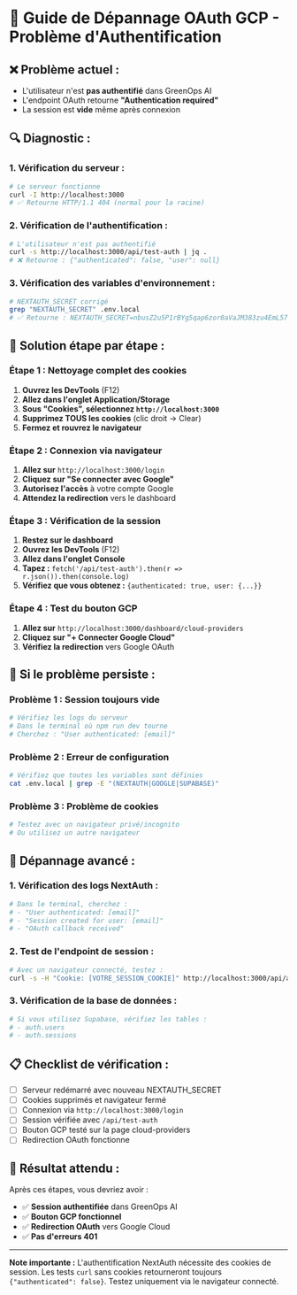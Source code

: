 # 🔧 Guide de Dépannage OAuth GCP - Problème d'Authentification

## ❌ **Problème actuel :**
- L'utilisateur n'est **pas authentifié** dans GreenOps AI
- L'endpoint OAuth retourne **"Authentication required"**
- La session est **vide** même après connexion

## 🔍 **Diagnostic :**

### **1. Vérification du serveur :**
```bash
# Le serveur fonctionne
curl -I http://localhost:3000
# ✅ Retourne HTTP/1.1 404 (normal pour la racine)
```

### **2. Vérification de l'authentification :**
```bash
# L'utilisateur n'est pas authentifié
curl -s http://localhost:3000/api/test-auth | jq .
# ❌ Retourne : {"authenticated": false, "user": null}
```

### **3. Vérification des variables d'environnement :**
```bash
# NEXTAUTH_SECRET corrigé
grep "NEXTAUTH_SECRET" .env.local
# ✅ Retourne : NEXTAUTH_SECRET=nbusZ2u5P1rBYg5qap6zor0aVaJM383zu4EmL57Pdtg=
```

## 🎯 **Solution étape par étape :**

### **Étape 1 : Nettoyage complet des cookies**
1. **Ouvrez les DevTools** (F12)
2. **Allez dans l'onglet Application/Storage**
3. **Sous "Cookies", sélectionnez `http://localhost:3000`**
4. **Supprimez TOUS les cookies** (clic droit → Clear)
5. **Fermez et rouvrez le navigateur**

### **Étape 2 : Connexion via navigateur**
1. **Allez sur** `http://localhost:3000/login`
2. **Cliquez sur "Se connecter avec Google"**
3. **Autorisez l'accès** à votre compte Google
4. **Attendez la redirection** vers le dashboard

### **Étape 3 : Vérification de la session**
1. **Restez sur le dashboard**
2. **Ouvrez les DevTools** (F12)
3. **Allez dans l'onglet Console**
4. **Tapez :** `fetch('/api/test-auth').then(r => r.json()).then(console.log)`
5. **Vérifiez que vous obtenez :** `{authenticated: true, user: {...}}`

### **Étape 4 : Test du bouton GCP**
1. **Allez sur** `http://localhost:3000/dashboard/cloud-providers`
2. **Cliquez sur "+ Connecter Google Cloud"**
3. **Vérifiez la redirection** vers Google OAuth

## 🚨 **Si le problème persiste :**

### **Problème 1 : Session toujours vide**
```bash
# Vérifiez les logs du serveur
# Dans le terminal où npm run dev tourne
# Cherchez : "User authenticated: [email]"
```

### **Problème 2 : Erreur de configuration**
```bash
# Vérifiez que toutes les variables sont définies
cat .env.local | grep -E "(NEXTAUTH|GOOGLE|SUPABASE)"
```

### **Problème 3 : Problème de cookies**
```bash
# Testez avec un navigateur privé/incognito
# Ou utilisez un autre navigateur
```

## 🔧 **Dépannage avancé :**

### **1. Vérification des logs NextAuth :**
```bash
# Dans le terminal, cherchez :
# - "User authenticated: [email]"
# - "Session created for user: [email]"
# - "OAuth callback received"
```

### **2. Test de l'endpoint de session :**
```bash
# Avec un navigateur connecté, testez :
curl -s -H "Cookie: [VOTRE_SESSION_COOKIE]" http://localhost:3000/api/auth/session
```

### **3. Vérification de la base de données :**
```bash
# Si vous utilisez Supabase, vérifiez les tables :
# - auth.users
# - auth.sessions
```

## 📋 **Checklist de vérification :**

- [ ] Serveur redémarré avec nouveau NEXTAUTH_SECRET
- [ ] Cookies supprimés et navigateur fermé
- [ ] Connexion via `http://localhost:3000/login`
- [ ] Session vérifiée avec `/api/test-auth`
- [ ] Bouton GCP testé sur la page cloud-providers
- [ ] Redirection OAuth fonctionne

## 🚀 **Résultat attendu :**

Après ces étapes, vous devriez avoir :
- ✅ **Session authentifiée** dans GreenOps AI
- ✅ **Bouton GCP fonctionnel**
- ✅ **Redirection OAuth** vers Google Cloud
- ✅ **Pas d'erreurs 401**

---

**Note importante :** L'authentification NextAuth nécessite des cookies de session. Les tests `curl` sans cookies retourneront toujours `{"authenticated": false}`. Testez uniquement via le navigateur connecté.
